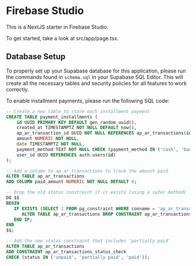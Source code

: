 # Firebase Studio

This is a NextJS starter in Firebase Studio.

To get started, take a look at src/app/page.tsx.

## Database Setup

To properly set up your Supabase database for this application, please run the commands found in `schema.sql` in your Supabase SQL Editor. This will create all the necessary tables and security policies for all features to work correctly.

To enable installment payments, please run the following SQL code:

```sql
-- Create a new table to store each installment payment
CREATE TABLE payment_installments (
    id UUID PRIMARY KEY DEFAULT gen_random_uuid(),
    created_at TIMESTAMPTZ NOT NULL DEFAULT now(),
    ap_ar_transaction_id UUID NOT NULL REFERENCES ap_ar_transactions(id) ON DELETE CASCADE,
    amount NUMERIC NOT NULL,
    date TIMESTAMPTZ NOT NULL,
    payment_method TEXT NOT NULL CHECK (payment_method IN ('cash', 'bank')),
    user_id UUID REFERENCES auth.users(id)
);

-- Add a column to ap_ar_transactions to track the amount paid
ALTER TABLE ap_ar_transactions
ADD COLUMN paid_amount NUMERIC NOT NULL DEFAULT 0;

-- Drop the old status constraint if it exists (using a safer method)
DO $$
BEGIN
   IF EXISTS (SELECT 1 FROM pg_constraint WHERE conname = 'ap_ar_transactions_status_check' AND conrelid = 'ap_ar_transactions'::regclass) THEN
      ALTER TABLE ap_ar_transactions DROP CONSTRAINT ap_ar_transactions_status_check;
   END IF;
END
$$;

-- Add the new status constraint that includes 'partially paid'
ALTER TABLE ap_ar_transactions
ADD CONSTRAINT ap_ar_transactions_status_check
CHECK (status IN ('unpaid', 'partially paid', 'paid'));
```
